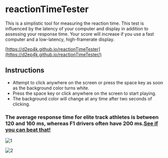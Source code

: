# reactionTimeTester
This is a simplistic tool for measuring the reaction time.
This test is influenced by the latency of your computer and display in addition to assessing your response time. Your score will increase if you use a fast computer and a low-latency, high-framerate display.

[https://d2ep4k.github.io/reactionTimeTester](https://d2ep4k.github.io/reactionTimeTester/)
  
## Instructions
- Attempt to click anywhere on the screen or press the space key as soon as the background color turns white.
- Press the space key or click anywhere on the screen to start playing.
- The background color will change at any time after two seconds of clicking.

### The average response time for elite track athletes is between 120 and 160 ms, whereas F1 drivers often have 200 ms.[See if you can beat that!](https://d2ep4k.github.io/reactionTimeTester/)

![1](https://github.com/d2ep4k/reactionTimeTester/assets/143197927/26eb5ce0-de47-42dc-94ce-1f565b7c663c)

![2](https://github.com/d2ep4k/reactionTimeTester/assets/143197927/aa2bfe79-2352-4be0-af3b-b3628fb788ee)
